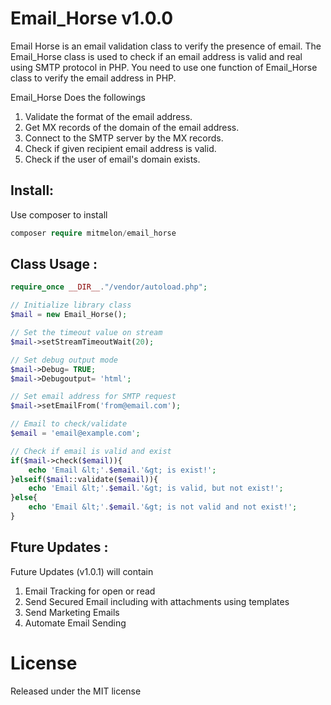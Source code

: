 # Email_Horse v1.0.0

Email Horse is an email validation class to verify the presence of email.
The Email_Horse class is used to check if an email address is valid and real using SMTP protocol in PHP. You need to use one function of Email_Horse class to verify the email address in PHP.

Email_Horse Does the followings

1) Validate the format of the email address.
2) Get MX records of the domain of the email address.
3) Connect to the SMTP server by the MX records.
4) Check if given recipient email address is valid.
5) Check if the user of email's domain exists.

## Install:
Use composer to install
```php
composer require mitmelon/email_horse
```

## Class Usage :

```php
require_once __DIR__."/vendor/autoload.php";

// Initialize library class
$mail = new Email_Horse();

// Set the timeout value on stream
$mail->setStreamTimeoutWait(20);

// Set debug output mode
$mail->Debug= TRUE; 
$mail->Debugoutput= 'html'; 

// Set email address for SMTP request
$mail->setEmailFrom('from@email.com');

// Email to check/validate
$email = 'email@example.com'; 

// Check if email is valid and exist
if($mail->check($email)){ 
    echo 'Email &lt;'.$email.'&gt; is exist!'; 
}elseif($mail::validate($email)){ 
    echo 'Email &lt;'.$email.'&gt; is valid, but not exist!'; 
}else{ 
    echo 'Email &lt;'.$email.'&gt; is not valid and not exist!'; 
} 
```
## Fture Updates :
Future Updates (v1.0.1) will contain

1) Email Tracking for open or read
2) Send Secured Email including with attachments using templates
3) Send Marketing Emails
4) Automate Email Sending

# License

Released under the MIT license